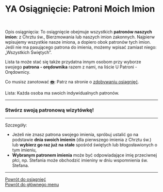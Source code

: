 # <span class="status status-list"><span class="status status-list">YA</span> Osiągnięcie: Patroni Moich Imion</span>
<br />

<span class="status status-title">Opis osiągnięcia:</span> To osiągnięcie obejmuje wszystkich **patronów naszych imion**: z Chrztu św., Bierzmowania lub naszych imion zakonnych. Najpierw wpisujemy wszystkie nasze imiona, a dopiero obok patronów tych imion. Jeśli nie ma pasującego patrona do imienia, możemy wpisać zamiast niego: „Wszystkich Świętych”.

Lista ta może stać się także przydatna innym osobom przy wyborze swojego **patrona - orędownika** razem z nami, na liście <span class="status status-list"><span class="status status-red">U</span> Patroni - Orędownicy</span>.
<br />

<span class="status status-title">Co musisz zanotować [🖶](wszystkie_materialy_do_pobrania.md#osiagniecie-patroni-moich-imion):</span> Patrz na stronie o [zdobywaniu osiągnięć](jak_zdobywac_osiagniecia.md).
<br />

<span class="status status-title">Lista:</span> Każda osoba ma swoich indywidualnych patronów.
<br />

---
### <div class="colored centered">Stwórz swoją patronową wizytówkę!</div>

---
<span class="status status-title">Szczegóły:</span>
- Jeżeli nie znasz patrona swojego imienia, spróbuj ustalić go na podstawie **dnia swoich imienin** (dla pierwszego imienia z Chrztu św.) lub **wybierz go raz już na stałe** spośród świętych lub błogosławionych o tym imieniu,
- **Wybranym patronem imienia** może być odpowiadające imię przeciwnej płci, np. Stefania może obchodzić imieniny w dniu wspomnienia św. Stefana.

---
[Powrót do osiągnięć](jak_zdobywac_osiagniecia.md)  
[Powrót do głównego menu](index.md)
